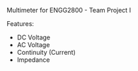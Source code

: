 Multimeter for ENGG2800 - Team Project I

Features:
- DC Voltage
- AC Voltage
- Continuity (Current)
- Impedance
